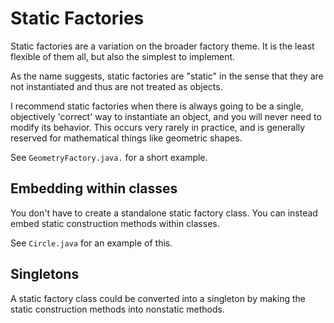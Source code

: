 # Static Factories

Static factories are a variation on the broader factory theme. It is the least flexible of them all, but also the simplest to implement.

As the name suggests, static factories are "static" in the sense that they are not instantiated and thus are not treated as objects.

I recommend static factories when there is always going to be a single, objectively 'correct' way to instantiate an object, and you will never need to modify its behavior. This occurs very rarely in practice, and is generally reserved for mathematical things like geometric shapes.

See `GeometryFactory.java.` for a short example.


## Embedding within classes

You don't have to create a standalone static factory class. You can instead embed static construction methods within classes.

See `Circle.java` for an example of this.


## Singletons

A static factory class could be converted into a singleton by making the static construction methods into nonstatic methods.

